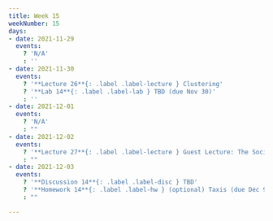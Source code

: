 ```yaml
---
title: Week 15
weekNumber: 15
days:
- date: 2021-11-29
  events:
    ? 'N/A'
    : ''
- date: 2021-11-30
  events:
    ? '**Lecture 26**{: .label .label-lecture } Clustering'
    ? '**Lab 14**{: .label .label-lab } TBD (due Nov 30)'
    : ''
- date: 2021-12-01
  events:
    ? 'N/A'
    : ""
- date: 2021-12-02
  events:
    ? '**Lecture 27**{: .label .label-lecture } Guest Lecture: The Social Cost of Carbon'
    : ""
- date: 2021-12-03
  events:
    ? '**Discussion 14**{: .label .label-disc } TBD'
    ? '**Homework 14**{: .label .label-hw } (optional) Taxis (due Dec 9)'
    : ""

---
```

